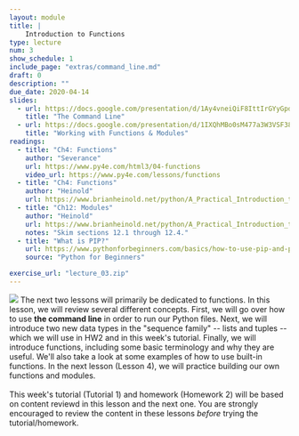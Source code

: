 ```yaml
---
layout: module
title: |
    Introduction to Functions
type: lecture
num: 3
show_schedule: 1
include_page: "extras/command_line.md"
draft: 0
description: ""
due_date: 2020-04-14
slides:
  - url: https://docs.google.com/presentation/d/1Ay4vneiQiF8IttIrGYyGpd8u4flJ0H973l56M-CU7XM/edit?usp=sharing
    title: "The Command Line"
  - url: https://docs.google.com/presentation/d/1IXQhMBo0sM477a3W3VSF38E7CBa3HBAmN_OVKvvH9Qg/edit?usp=sharing
    title: "Working with Functions & Modules"
readings:
  - title: "Ch4: Functions"
    author: "Severance"
    url: https://www.py4e.com/html3/04-functions
    video_url: https://www.py4e.com/lessons/functions
  - title: "Ch4: Functions"
    author: "Heinold"
    url: https://www.brianheinold.net/python/A_Practical_Introduction_to_Python_Programming_Heinold.pdf
  - title: "Ch12: Modules"
    author: "Heinold"
    url: https://www.brianheinold.net/python/A_Practical_Introduction_to_Python_Programming_Heinold.pdf
    notes: "Skim sections 12.1 through 12.4."
  - title: "What is PIP?"
    url: https://www.pythonforbeginners.com/basics/how-to-use-pip-and-pypi
    source: "Python for Beginners"

exercise_url: "lecture_03.zip"
---
```


<img class="module-image" src="/spring2020/assets/images/lectures/lecture_03_functions.png" /> The next two lessons will primarily be dedicated to functions. In this lesson, we will review several different concepts. First, we will go over how to use **the command line** in order to run our Python files. Next, we will introduce two new data types in the "sequence family" -- lists and tuples -- which we will use in HW2 and in this week's tutorial. Finally, we will introduce functions, including some basic terminology and why they are useful. We'll also take a look at some examples of how to use built-in functions. In the next lesson (Lesson 4), we will practice building our own functions and modules. <br><br>This week's tutorial (Tutorial 1) and homework (Homework 2) will be based on content reviewd in this lesson and the next one. You are strongly encouraged to review the content in these lessons *before* trying the tutorial/homework.